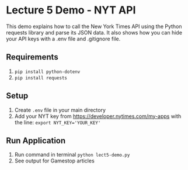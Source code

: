 # Lecture 5 Demo - NYT API

This demo explains how to call the New York Times API using the Python requests library and parse its JSON data.
It also shows how you can hide your API keys with a .env file and .gitignore file.

## Requirements
1. `pip install python-dotenv`
2. `pip install requests`

## Setup
1. Create `.env` file in your main directory
2. Add your NYT key from https://developer.nytimes.com/my-apps with the line: `export NYT_KEY='YOUR_KEY'`

## Run Application
1. Run command in terminal `python lect5-demo.py`
2. See output for Gamestop articles 
